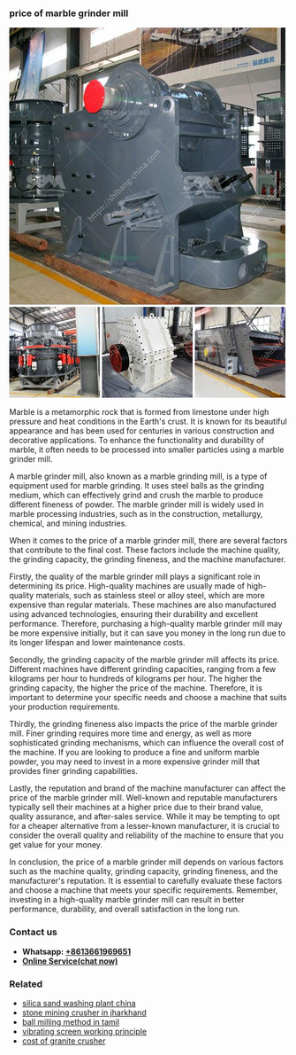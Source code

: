 <h3>price of marble grinder mill</h3><img src='1702950315.jpg' alt=''><p>Marble is a metamorphic rock that is formed from limestone under high pressure and heat conditions in the Earth's crust. It is known for its beautiful appearance and has been used for centuries in various construction and decorative applications. To enhance the functionality and durability of marble, it often needs to be processed into smaller particles using a marble grinder mill.</p><p>A marble grinder mill, also known as a marble grinding mill, is a type of equipment used for marble grinding. It uses steel balls as the grinding medium, which can effectively grind and crush the marble to produce different fineness of powder. The marble grinder mill is widely used in marble processing industries, such as in the construction, metallurgy, chemical, and mining industries.</p><p>When it comes to the price of a marble grinder mill, there are several factors that contribute to the final cost. These factors include the machine quality, the grinding capacity, the grinding fineness, and the machine manufacturer.</p><p>Firstly, the quality of the marble grinder mill plays a significant role in determining its price. High-quality machines are usually made of high-quality materials, such as stainless steel or alloy steel, which are more expensive than regular materials. These machines are also manufactured using advanced technologies, ensuring their durability and excellent performance. Therefore, purchasing a high-quality marble grinder mill may be more expensive initially, but it can save you money in the long run due to its longer lifespan and lower maintenance costs.</p><p>Secondly, the grinding capacity of the marble grinder mill affects its price. Different machines have different grinding capacities, ranging from a few kilograms per hour to hundreds of kilograms per hour. The higher the grinding capacity, the higher the price of the machine. Therefore, it is important to determine your specific needs and choose a machine that suits your production requirements.</p><p>Thirdly, the grinding fineness also impacts the price of the marble grinder mill. Finer grinding requires more time and energy, as well as more sophisticated grinding mechanisms, which can influence the overall cost of the machine. If you are looking to produce a fine and uniform marble powder, you may need to invest in a more expensive grinder mill that provides finer grinding capabilities.</p><p>Lastly, the reputation and brand of the machine manufacturer can affect the price of the marble grinder mill. Well-known and reputable manufacturers typically sell their machines at a higher price due to their brand value, quality assurance, and after-sales service. While it may be tempting to opt for a cheaper alternative from a lesser-known manufacturer, it is crucial to consider the overall quality and reliability of the machine to ensure that you get value for your money.</p><p>In conclusion, the price of a marble grinder mill depends on various factors such as the machine quality, grinding capacity, grinding fineness, and the manufacturer's reputation. It is essential to carefully evaluate these factors and choose a machine that meets your specific requirements. Remember, investing in a high-quality marble grinder mill can result in better performance, durability, and overall satisfaction in the long run.</p><h3>Contact us</h3><ul><li><strong>Whatsapp:&nbsp;<a href="https://wa.me/8613661969651">+8613661969651</a></strong></li><li><a href="https://swt.shibang-china.com/?git&amp;zhl&amp;price of marble grinder mill"><strong>Online Service(chat now)</strong></a></li></ul><h3>Related</h3><ul><li><a href='silica sand washing plant china.md'>silica sand washing plant china</a></li><li><a href='stone mining crusher in jharkhand.md'>stone mining crusher in jharkhand</a></li><li><a href='ball milling method in tamil.md'>ball milling method in tamil</a></li><li><a href='vibrating screen working principle.md'>vibrating screen working principle</a></li><li><a href='cost of granite crusher.md'>cost of granite crusher</a></li></ul>